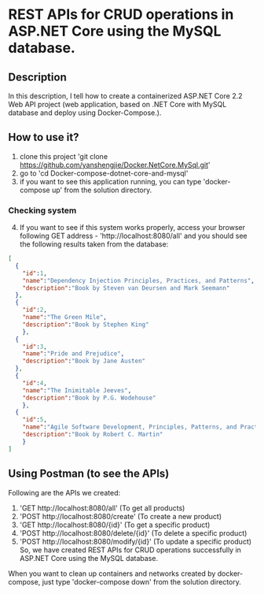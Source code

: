 # REST APIs for CRUD operations in ASP.NET Core using the MySQL database. 
## Description
In this description, I tell how to create a containerized ASP.NET Core 2.2 Web API project (web application, based on .NET Core with MySQL database and deploy using Docker-Compose.). 

## How to use it?
1. clone this project 'git clone https://github.com/yanshengjie/Docker.NetCore.MySql.git' 
2. go to 'cd Docker-compose-dotnet-core-and-mysql'
3. if you want to see this application running, you can type 'docker-compose up' from the solution directory.
### Checking system
4. If you want to see if this system works properly, access your browser following GET address - 'http://localhost:8080/all' and you should see the following results taken from the database:

``` json
[
  {
    "id":1,
    "name":"Dependency Injection Principles, Practices, and Patterns",
    "description":"Book by Steven van Deursen and Mark Seemann"
  },
  {
    "id":2,
    "name":"The Green Mile",
    "description":"Book by Stephen King"
    },
  {
    "id":3,
    "name":"Pride and Prejudice",
    "description":"Book by Jane Austen"
  },
  {
    "id":4,
    "name":"The Inimitable Jeeves",
    "description":"Book by P.G. Wodehouse"
    },
  {
    "id":5,
    "name":"Agile Software Development, Principles, Patterns, and Practices",
    "description":"Book by Robert C. Martin"
    }
]
```
## Using Postman (to see the APIs)
Following are the APIs we created:

1. 'GET http://localhost:8080/all' (To get all products)
2. 'POST http://localhost:8080/create' (To create a new product)
3. 'GET http://localhost:8080/{id}' (To get a specific product)
4. 'POST http://localhost:8080/delete/{id}' (To delete a specific product)
5. 'POST http://localhost:8080/modify/{id}' (To update a specific product)
So, we have created REST APIs for CRUD operations successfully in ASP.NET Core using the MySQL database. 

When you want to clean up containers and networks created by docker-compose, just type 'docker-compose down' from the solution directory.